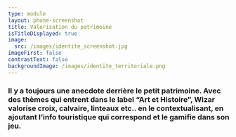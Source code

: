 ```yaml
---
type: module
layout: phone-screenshot
title: Valorisation du patrimoine
isTitleDisplayed: true
image:
  src: /images/identite_screenshot.jpg
imageFirst: false
contrastText: false
backgroundImage: /images/identite_territoriale.png
---
```

### Il y a toujours une anecdote derrière le petit patrimoine. Avec des thèmes qui entrent dans le label “Art et Histoire”, Wizar valorise croix, calvaire, linteaux etc.. en le contextualisant, en ajoutant l’info touristique qui correspond et le gamifie dans son jeu.  
